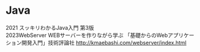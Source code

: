 # Java
2021
スッキリわかるJava入門 第3版  
2023WebServer
WEBサーバーを作りながら学ぶ
「基礎からのWebアプリケーション開発入門」技術評論社
http://kmaebashi.com/webserver/index.html
